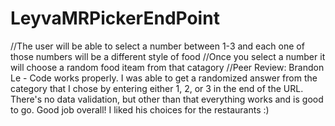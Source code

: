 # LeyvaMRPickerEndPoint

//The user will be able to select a number between 1-3 and each one of those numbers will be a different style of food
//Once you select a number it will choose a random food iteam from that catagory 
//Peer Review: Brandon Le - Code works properly. I was able to get a randomized answer from the category that I chose by entering either 1, 2, or 3 in the end of the URL. 
There's no data validation, but other than that everything works and is good to go. 
Good job overall! I liked his choices for the restaurants :)
